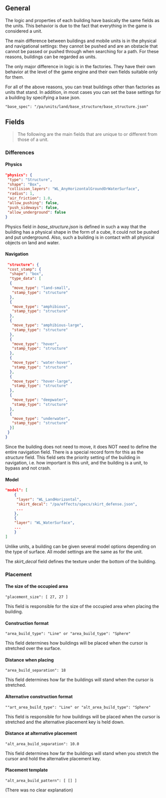 ## General

The logic and properties of each building have basically the same fields as the units. This behavior is due to the fact that everything in the game is considered a unit.

The main difference between buildings and mobile units is in the physical and navigational settings: they cannot be pushed and are an obstacle that cannot be passed or pushed through when searching for a path. For these reasons, buildings can be regarded as units.

The only major difference in logic is in the factories. They have their own behavior at the level of the game engine and their own fields suitable only for them.

For all of the above reasons, you can treat buildings other than factories as units that stand. In addition, in most cases you can set the base settings for a building by specifying a base json.

    "base_spec": "/pa/units/land/base_structure/base_structure.json"

## Fields

> The following are the main fields that are unique to or different from those of a unit.

### Differences

#### Physics

```json
"physics": {
 "type": "Structure",
 "shape": "Box",
 "collision_layers": "WL_AnyHorizontalGroundOrWaterSurface",
 "radius": 1,
 "air_friction": 1.0,
 "allow_pushing": false,
 "push_sideways": false,
 "allow_underground": false
}
```

Physics field in *base_structure.json* is defined in such a way that the building has a physical shape in the form of a cube, it could not be pushed and put underground. Also, such a building is in contact with all physical objects on land and water.

#### Navigation

```json
 "structure": {
 "cost_stamp": {
  "shape": "box",
  "type_data": [
  {
   "move_type": "land-small",
   "stamp_type": "structure"
  },
  {
   "move_type": "amphibious",
   "stamp_type": "structure"
  },
  {
   "move_type": "amphibious-large",
   "stamp_type": "structure"
  },
  {
   "move_type": "hover",
   "stamp_type": "structure"
  },
  {
   "move_type": "water-hover",
   "stamp_type": "structure"
  },
  {
   "move_type": "hover-large",
   "stamp_type": "structure"
  },
  {
   "move_type": "deepwater",
   "stamp_type": "structure"
  },
  {
   "move_type": "underwater",
   "stamp_type": "structure"
  }]
 }
}
```

Since the building does not need to move, it does NOT need to define the entire navigation field. There is a special record form for this as the *structure* field. This field sets the priority setting of the building in navigation, i.e. how important is this unit, and the building is a unit, to bypass and not crash.

#### Model

```json
"model": [
    {
     "layer": "WL_LandHorizontal",
     "skirt_decal": "/pa/effects/specs/skirt_defense.json",
     ...
    },
    {
    "layer": "WL_WaterSurface",
    ...
    }
]
```

Unlike units, a building can be given several model options depending on the type of surface. All model settings are the same as for the unit.

The *skirt_decal* field defines the texture under the bottom of the building.

### Placement

#### The size of the occupied area

    "placement_size": [ 27, 27 ]
This field is responsible for the size of the occupied area when placing the building.

#### Construction format

    "area_build_type": "Line" or "area_build_type": "Sphere"
This field determines how buildings will be placed when the cursor is stretched over the surface.

#### Distance when placing

    "area_build_separation": 18
This field determines how far the buildings will stand when the cursor is stretched.

#### Alternative construction format

    ""art_area_build_type": "Line" or "alt_area_build_type": "Sphere"
This field is responsible for how buildings will be placed when the cursor is stretched and the alternative placement key is held down.  

#### Distance at alternative placement

    "alt_area_build_separation": 10.0
This field determines how far the buildings will stand when you stretch the cursor and hold the alternative placement key.

#### Placement template

    "alt_area_build_pattern": [ [] ]
(There was no clear explanation)
